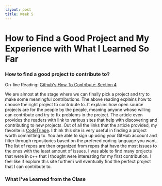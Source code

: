 ```yaml
---
layout: post
title: Week 5
---
```


# How to Find a Good Project and My Experience with What I Learned So Far

### How to find a good project to contribute to?

On-line Reading: [Github's How To Contribute: Section 4](https://opensource.guide/how-to-contribute/#finding-a-project-to-contribute-to)

We are almost at the stage where we can finally pick a project and try to make some meaningful contributions. The above reading explains how to choose the right project to contribute to. It explains how open source projects are for the people by the people, meaning anyone whose willing can contribute and try to fix problems in the project. The article even provides the readers with link to various sites that help with discovering and contributing to new projects. Out of all the links that the article provided, my favorite is [CodeTriage](https://www.codetriage.com/). I think this site is very useful in finding a project worth committing to. You are able to sign up using your GitHub account and filter through repositories based on the prefered coding language you want. The list of repos are then organized from repos that have the most issues to the ones with the least amount of issues. I was able to find many projects that were in c++ that I thought were interesting for my first contribution. I feel like if explore this site further i will eventually find the perfect project that I can contribute to.

### What I've Learned from the Clase


